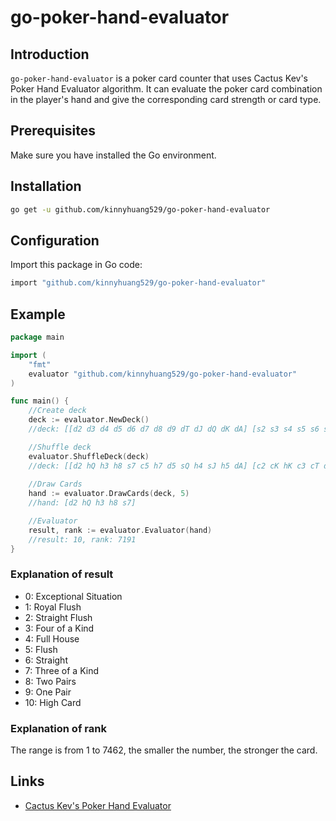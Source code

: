 # go-poker-hand-evaluator

## Introduction
`go-poker-hand-evaluator` is a poker card counter that uses Cactus Kev's Poker Hand Evaluator algorithm. It can evaluate the poker card combination in the player's hand and give the corresponding card strength or card type.

## Prerequisites
Make sure you have installed the Go environment.

## Installation
```bash
go get -u github.com/kinnyhuang529/go-poker-hand-evaluator
```

## Configuration
Import this package in Go code:
```bash
import "github.com/kinnyhuang529/go-poker-hand-evaluator"
```

## Example
```go
package main

import (
	"fmt"
	evaluator "github.com/kinnyhuang529/go-poker-hand-evaluator"
)

func main() {
	//Create deck
	deck := evaluator.NewDeck() 
	//deck: [[d2 d3 d4 d5 d6 d7 d8 d9 dT dJ dQ dK dA] [s2 s3 s4 s5 s6 s7 s8 s9 sT sJ sQ sK sA] [h2 h3 h4 h5 h6 h7 h8 h9 hT hJ hQ hK hA] [c2 c3 c4 c5 c6 c7 c8 c9 cT cJ cQ cK cA]]

	//Shuffle deck
	evaluator.ShuffleDeck(deck)
	//deck: [[d2 hQ h3 h8 s7 c5 h7 d5 sQ h4 sJ h5 dA] [c2 cK hK c3 cT d8 s9 dT d7 h9 cJ s8 sA] [sK c6 c7 d6 cQ hT s5 dQ c8 c9 s4 s6 hA] [h6 d9 dK h2 d3 c4 s2 s3 hJ d4 sT dJ cA]]
	
	//Draw Cards
	hand := evaluator.DrawCards(deck, 5)
	//hand: [d2 hQ h3 h8 s7]

	//Evaluator
	result, rank := evaluator.Evaluator(hand)
	//result: 10, rank: 7191
}
```
### Explanation of result

 - 0: Exceptional Situation
- 1: Royal Flush
- 2: Straight Flush
- 3: Four of a Kind
- 4: Full House
- 5: Flush
- 6: Straight
- 7: Three of a Kind
- 8: Two Pairs
- 9: One Pair
- 10: High Card

### Explanation of rank
The range is from 1 to 7462, the smaller the number, the stronger the card.

## Links
 - [Cactus Kev's Poker Hand Evaluator](https://suffe.cool/poker/evaluator.html)